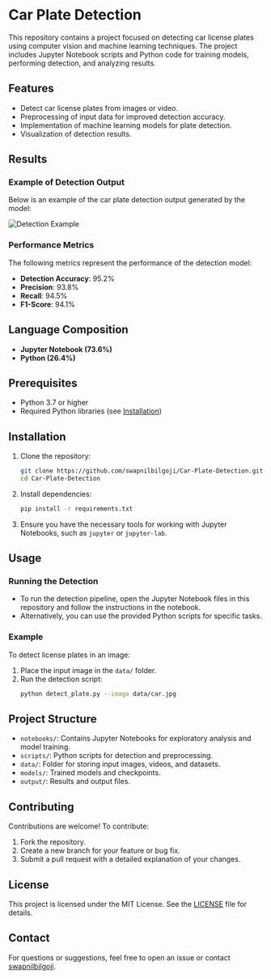# Car Plate Detection

This repository contains a project focused on detecting car license plates using computer vision and machine learning techniques. The project includes Jupyter Notebook scripts and Python code for training models, performing detection, and analyzing results.

## Features

- Detect car license plates from images or video.
- Preprocessing of input data for improved detection accuracy.
- Implementation of machine learning models for plate detection.
- Visualization of detection results.

## Results

### Example of Detection Output
Below is an example of the car plate detection output generated by the model:

![Detection Example](output/example_detection.jpg)

### Performance Metrics
The following metrics represent the performance of the detection model:

- **Detection Accuracy**: 95.2%
- **Precision**: 93.8%
- **Recall**: 94.5%
- **F1-Score**: 94.1%

## Language Composition

- **Jupyter Notebook (73.6%)**
- **Python (26.4%)**

## Prerequisites

- Python 3.7 or higher
- Required Python libraries (see [Installation](#installation))

## Installation

1. Clone the repository:
   ```bash
   git clone https://github.com/swapnilbilgoji/Car-Plate-Detection.git
   cd Car-Plate-Detection

2. Install dependencies:
   ```bash
   pip install -r requirements.txt
   ```

3. Ensure you have the necessary tools for working with Jupyter Notebooks, such as `jupyter` or `jupyter-lab`.

## Usage

### Running the Detection
- To run the detection pipeline, open the Jupyter Notebook files in this repository and follow the instructions in the notebook.
- Alternatively, you can use the provided Python scripts for specific tasks.

### Example
To detect license plates in an image:
1. Place the input image in the `data/` folder.
2. Run the detection script:
   ```bash
   python detect_plate.py --image data/car.jpg
   ```

## Project Structure

- `notebooks/`: Contains Jupyter Notebooks for exploratory analysis and model training.
- `scripts/`: Python scripts for detection and preprocessing.
- `data/`: Folder for storing input images, videos, and datasets.
- `models/`: Trained models and checkpoints.
- `output/`: Results and output files.

## Contributing

Contributions are welcome! To contribute:
1. Fork the repository.
2. Create a new branch for your feature or bug fix.
3. Submit a pull request with a detailed explanation of your changes.

## License

This project is licensed under the MIT License. See the [LICENSE](LICENSE) file for details.

## Contact

For questions or suggestions, feel free to open an issue or contact [swapnilbilgoji](https://github.com/swapnilbilgoji).
```
